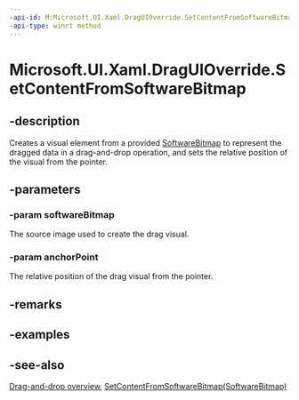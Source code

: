 ```yaml
---
-api-id: M:Microsoft.UI.Xaml.DragUIOverride.SetContentFromSoftwareBitmap(Windows.Graphics.Imaging.SoftwareBitmap,Windows.Foundation.Point)
-api-type: winrt method
---
```


<!-- Method syntax
public void SetContentFromSoftwareBitmap(Windows.Graphics.Imaging.SoftwareBitmap softwareBitmap, Windows.Foundation.Point anchorPoint)
-->

# Microsoft.UI.Xaml.DragUIOverride.SetContentFromSoftwareBitmap

## -description
Creates a visual element from a provided [SoftwareBitmap](/uwp/api/windows.graphics.imaging.softwarebitmap) to represent the dragged data in a drag-and-drop operation, and sets the relative position of the visual from the pointer.

## -parameters
### -param softwareBitmap
The source image used to create the drag visual.

### -param anchorPoint
The relative position of the drag visual from the pointer.

## -remarks

## -examples

## -see-also

[Drag-and-drop overview](/windows/apps/design/input/drag-and-drop), [SetContentFromSoftwareBitmap(SoftwareBitmap)](draguioverride_setcontentfromsoftwarebitmap_1475637163.md)
